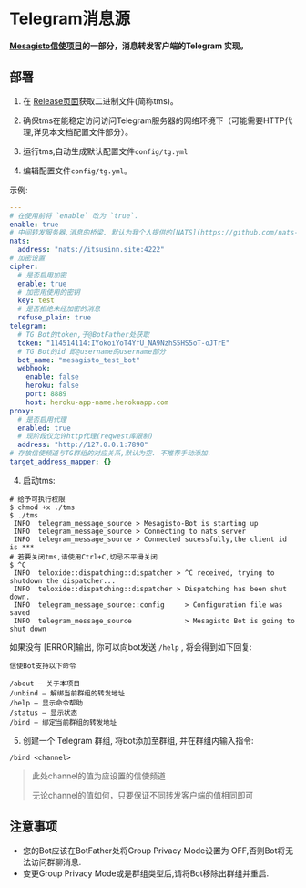 # Telegram消息源

**[Mesagisto信使项目](https://github.com/MeowCat-Studio/mesagisto)的一部分，消息转发客户端的Telegram 实现。**

## 部署

 1. 在 [Release页面](https://github.com/MeowCat-Studio/telegram-message-source/releases)获取二进制文件(简称tms)。

 2. 确保tms在能稳定访问访问Telegram服务器的网络环境下（可能需要HTTP代理,详见本文档配置文件部分）。

 3. 运行tms,自动生成默认配置文件`config/tg.yml`

 4. 编辑配置文件`config/tg.yml`。

   示例:
  ```yaml
  ---
  # 在使用前将 `enable` 改为 `true`.
  enable: true
  # 中间转发服务器,消息的桥梁. 默认为我个人提供的[NATS](https://github.com/nats-io/nats-server)服务器
  nats:
    address: "nats://itsusinn.site:4222"
  # 加密设置
  cipher:
    # 是否启用加密
    enable: true
    # 加密用使用的密钥
    key: test
    # 是否拒绝未经加密的消息
    refuse_plain: true
  telegram:
    # TG Bot的token,于@BotFather处获取
    token: "114514114:IYokoiYoT4YfU_NA9NzhS5HS5oT-oJTrE"
    # TG Bot的id 即@username的username部分
    bot_name: "mesagisto_test_bot"
    webhook:
      enable: false
      heroku: false
      port: 8889
      host: heroku-app-name.herokuapp.com
  proxy:
    # 是否启用代理
    enabled: true
    # 现阶段仅允许http代理(reqwest库限制)
    address: "http://127.0.0.1:7890"
  # 存放信使频道与TG群组的对应关系,默认为空. 不推荐手动添加.
  target_address_mapper: {}
  ```
 4. 启动tms:
 ```shell
 # 给予可执行权限
 $ chmod +x ./tms
 $ ./tms
  INFO  telegram_message_source > Mesagisto-Bot is starting up
  INFO  telegram_message_source > Connecting to nats server
  INFO  telegram_message_source > Connected sucessfully,the client id is ***
 # 若要关闭tms,请使用Ctrl+C,切忌不平滑关闭
 $ ^C
  INFO  teloxide::dispatching::dispatcher > ^C received, trying to shutdown the dispatcher...
  INFO  teloxide::dispatching::dispatcher > Dispatching has been shut down.
  INFO  telegram_message_source::config     > Configuration file was saved
  INFO  telegram_message_source             > Mesagisto Bot is going to shut down
 ```
 如果没有 [ERROR]输出, 你可以向bot发送 `/help` , 将会得到如下回复:
```text
信使Bot支持以下命令

/about — 关于本项目
/unbind — 解绑当前群组的转发地址
/help — 显示命令帮助
/status — 显示状态
/bind — 绑定当前群组的转发地址
```
 5. 创建一个 Telegram 群组, 将bot添加至群组, 并在群组内输入指令:

 `/bind <channel>`

> 此处channel的值为应设置的信使频道
>
> 无论channel的值如何，只要保证不同转发客户端的值相同即可



## 注意事项

- 您的Bot应该在BotFather处将Group Privacy Mode设置为 OFF,否则Bot将无法访问群聊消息.
- 变更Group Privacy Mode或是群组类型后,请将Bot移除出群组并重启.


